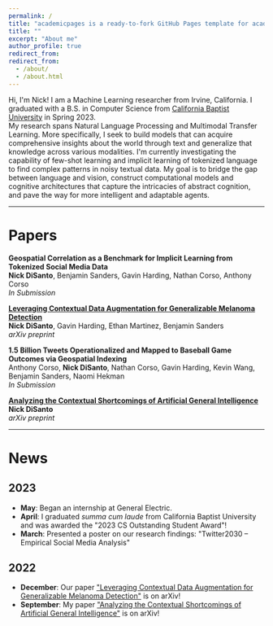 ```yaml
---
permalink: /
title: "academicpages is a ready-to-fork GitHub Pages template for academic personal websites"
title: ""
excerpt: "About me"
author_profile: true
redirect_from: 
redirect_from:
  - /about/
  - /about.html
---
```


Hi, I'm Nick! I am a Machine Learning researcher from Irvine, California. I graduated with a B.S. in Computer Science from [California Baptist University](https://calbaptist.edu) in Spring 2023. \
My research spans Natural Language Processing and Multimodal Transfer Learning. More specifically, I seek to build models that can acquire comprehensive insights about the world through text and generalize that knowledge across various modalities. I'm currently investigating the capability of few-shot learning and implicit learning of tokenized language to find complex patterns in noisy textual data. My goal is to bridge the gap between language and vision, construct computational models and cognitive architectures that capture the intricacies of abstract cognition, and pave the way for more intelligent and adaptable agents.

------------------
# Papers

**Geospatial Correlation as a Benchmark for Implicit Learning from Tokenized Social Media Data** \
**Nick DiSanto**, Benjamin Sanders, Gavin Harding, Nathan Corso, Anthony Corso \
*In Submission*


[**Leveraging Contextual Data Augmentation for Generalizable Melanoma Detection**](https://arxiv.org/abs/2212.05116) \
**Nick DiSanto**, Gavin Harding, Ethan Martinez, Benjamin Sanders \
*arXiv preprint*


**1.5 Billion Tweets Operationalized and Mapped to Baseball Game Outcomes via Geospatial Indexing** \
Anthony Corso, **Nick DiSanto**, Nathan Corso, Gavin Harding, Kevin Wang, Benjamin Sanders, Naomi Hekman \
*In Submission*


[**Analyzing the Contextual Shortcomings of Artificial General Intelligence**](https://arxiv.org/abs/2304.00002) \
**Nick DiSanto** \
*arXiv preprint*

------------------
# News

## 2023

- **May**: Began an internship at General Electric.
- **April**: I graduated *summa cum laude* from California Baptist University and was awarded the "2023 CS Outstanding Student Award"!
- **March**: Presented a poster on our research findings: "Twitter2030 – Empirical Social Media Analysis"

## 2022
- **December**: Our paper ["Leveraging Contextual Data Augmentation for Generalizable Melanoma Detection"](https://arxiv.org/abs/2212.05116) is on arXiv!
- **September**: My paper ["Analyzing the Contextual Shortcomings of Artificial General Intelligence"](https://arxiv.org/abs/2304.00002) is on arXiv!

